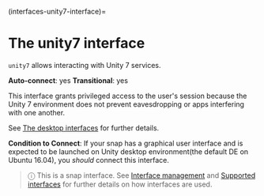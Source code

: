 (interfaces-unity7-interface)=
# The unity7 interface

`unity7` allows interacting with Unity 7 services.

**Auto-connect**: yes
**Transitional**: yes

This interface grants privileged access to the user's session because the Unity 7 environment does not prevent eavesdropping or apps interfering with one another.

See [The desktop interfaces](/interfaces/desktop-interfaces) for further details.

**Condition to Connect**: If your snap has a graphical user interface and is expected to be launched on Unity desktop environment(the default DE on Ubuntu 16.04), you *should* connect this interface.

> ⓘ  This is a snap interface. See [Interface management](/) and [Supported interfaces](/interfaces/index) for further details on how interfaces are used.

